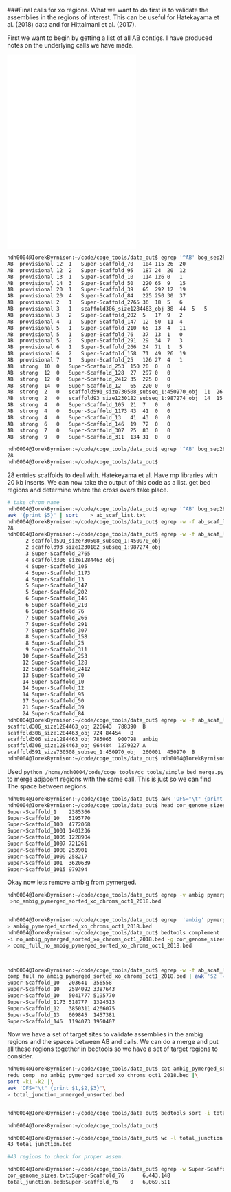 ###Final calls for xo regions.
What we want to do first is to validate the assemblies in the regions of interest.
This can be useful for Hatekayama et al. (2018) data and for Hittalmani et al. (2017).
 
First we want to begin by getting a list of all AB contigs. 
I have produced notes on the underlying calls we have made.

![notes_on_AB](:https://github.com/NDHall/coge_tools/blob/master/images_notes/process_for_calling_AvsB.md)
![notes_on_dc_ksbagofgenes](:https://github.com/NDHall/coge_tools/blob/master/images_notes/notes_dc_ks_bagofgenes.md)
![notes_on_xo_sep24](:https://github.com/NDHall/coge_tools/blob/master/images_notes/notes_on_xo_sep24.md)



```bash
ndh0004@IorekByrnison:~/code/coge_tools/data_out$ egrep '^AB' bog_sep28_qaccalled_chrom_calls_all.tsv | sort -k2 -k3
AB	provisional	12	1	Super-Scaffold_70	104	115	26	20
AB	provisional	12	2	Super-Scaffold_95	187	24	20	12
AB	provisional	13	1	Super-Scaffold_10	114	126	0	1
AB	provisional	14	3	Super-Scaffold_50	220	65	9	15
AB	provisional	20	1	Super-Scaffold_39	65	292	12	19
AB	provisional	20	4	Super-Scaffold_84	225	250	30	37
AB	provisional	2	1	Super-Scaffold_2765	36	18	5	6
AB	provisional	3	1	scaffold306_size1284463_obj	38	44	5	5
AB	provisional	3	2	Super-Scaffold_202	5	17	9	2
AB	provisional	4	1	Super-Scaffold_147	12	50	11	4
AB	provisional	5	1	Super-Scaffold_210	65	13	4	11
AB	provisional	5	1	Super-Scaffold_76	37	13	1	0
AB	provisional	5	2	Super-Scaffold_291	29	34	7	3
AB	provisional	6	1	Super-Scaffold_266	24	71	1	5
AB	provisional	6	2	Super-Scaffold_158	71	49	26	19
AB	provisional	7	1	Super-Scaffold_25	126	27	4	1
AB	strong	10	0	Super-Scaffold_253	150	20	0	0
AB	strong	12	0	Super-Scaffold_128	27	297	0	0
AB	strong	12	0	Super-Scaffold_2412	35	225	0	0
AB	strong	14	0	Super-Scaffold_12	65	220	0	0
AB	strong	2	0	scaffold591_size730508_subseq_1:450970_obj	11	26	0	0
AB	strong	2	0	scaffold93_size1230182_subseq_1:987274_obj	14	15	0	0
AB	strong	4	0	Super-Scaffold_105	21	7	0	0
AB	strong	4	0	Super-Scaffold_1173	43	41	0	0
AB	strong	4	0	Super-Scaffold_13	41	43	0	0
AB	strong	6	0	Super-Scaffold_146	19	72	0	0
AB	strong	7	0	Super-Scaffold_307	25	83	0	0
AB	strong	9	0	Super-Scaffold_311	134	31	0	0

ndh0004@IorekByrnison:~/code/coge_tools/data_out$ egrep '^AB' bog_sep28_qaccalled_chrom_calls_all.tsv | sort -k2 -k3 | wc -l 
28
ndh0004@IorekByrnison:~/code/coge_tools/data_out$ 
```

28 entries scaffolds to deal with. Hatekeyama et al. Have mp libraries 
with 20 kb inserts. We can now take the output of this code as a list.
get bed regions and determine where the cross overs take place. 

```bash
# take chrom name
ndh0004@IorekByrnison:~/code/coge_tools/data_out$ egrep '^AB' bog_sep28_qaccalled_chrom_calls_all.tsv | \
awk '{print $5}' | sort    > ab_scaf_list.txt
ndh0004@IorekByrnison:~/code/coge_tools/data_out$ egrep -w -f ab_scaf_list.txt  bog_sep28_qaccalled_region_calls.tsv | awk '{print $2}'| sort | uniq -c | wc -l 
28
ndh0004@IorekByrnison:~/code/coge_tools/data_out$ egrep -w -f ab_scaf_list.txt  bog_sep28_qaccalled_region_calls.tsv | awk '{print $2}'| sort | uniq -c | sort -n 
      2 scaffold591_size730508_subseq_1:450970_obj
      2 scaffold93_size1230182_subseq_1:987274_obj
      3 Super-Scaffold_2765
      4 scaffold306_size1284463_obj
      4 Super-Scaffold_105
      4 Super-Scaffold_1173
      4 Super-Scaffold_13
      5 Super-Scaffold_147
      5 Super-Scaffold_202
      6 Super-Scaffold_146
      6 Super-Scaffold_210
      6 Super-Scaffold_76
      7 Super-Scaffold_266
      7 Super-Scaffold_291
      7 Super-Scaffold_307
      8 Super-Scaffold_158
      8 Super-Scaffold_25
      9 Super-Scaffold_311
     10 Super-Scaffold_253
     12 Super-Scaffold_128
     12 Super-Scaffold_2412
     13 Super-Scaffold_70
     14 Super-Scaffold_10
     14 Super-Scaffold_12
     14 Super-Scaffold_95
     17 Super-Scaffold_50
     21 Super-Scaffold_39
     24 Super-Scaffold_84
ndh0004@IorekByrnison:~/code/coge_tools/data_out$ egrep -w -f ab_scaf_list.txt  bog_sep28_qaccalled_region_calls.tsv | awk ' OFS="\t" {print $2,$3,$4,$1}'| sort  |head -n5
scaffold306_size1284463_obj	226643	788390	B
scaffold306_size1284463_obj	724	84454	B
scaffold306_size1284463_obj	785065	900798	ambig
scaffold306_size1284463_obj	964484	1279227	A
scaffold591_size730508_subseq_1:450970_obj	260001	450970	B
ndh0004@IorekByrnison:~/code/coge_tools/data_out$ ndh0004@IorekByrnison:~/code/coge_tools/data_out$ bedtools sort -i xo_chroms_oct1_2018.bed >sorted_xo_chroms_oct1_2018.bed


```
 Used `python /home/ndh0004/code/coge_tools/dc_tools/simple_bed_merge.py` to merge adjacent regions with the same 
 call. This is just so we can find The space between regions.
 
 
 ```bash
ndh0004@IorekByrnison:~/code/coge_tools/data_out$ awk 'OFS="\t" {print $2,$1}' ../data/new >cor_genome_sizes.txt
ndh0004@IorekByrnison:~/code/coge_tools/data_out$ head cor_genome_sizes.txt 
Super-Scaffold_1	2385366
Super-Scaffold_10	5195770
Super-Scaffold_100	4772068
Super-Scaffold_1001	1401236
Super-Scaffold_1005	1228904
Super-Scaffold_1007	721261
Super-Scaffold_1008	253901
Super-Scaffold_1009	258217
Super-Scaffold_101	3620639
Super-Scaffold_1015	979394
 ```
  Okay now lets remove ambig from pymerged.
  ```bash
  ndh0004@IorekByrnison:~/code/coge_tools/data_out$ egrep -v ambig pymerged_sorted_xo_chroms_oct1_2018.bed \
   >no_ambig_pymerged_sorted_xo_chroms_oct1_2018.bed
 
 
ndh0004@IorekByrnison:~/code/coge_tools/data_out$ egrep  'ambig' pymerged_sorted_xo_chroms_oct1_2018.bed  \
> ambig_pymerged_sorted_xo_chroms_oct1_2018.bed 
ndh0004@IorekByrnison:~/code/coge_tools/data_out$ bedtools complement  \
-i no_ambig_pymerged_sorted_xo_chroms_oct1_2018.bed -g cor_genome_sizes.txt \
> comp_full_no_ambig_pymerged_sorted_xo_chroms_oct1_2018.bed 

 
 
ndh0004@IorekByrnison:~/code/coge_tools/data_out$ egrep -w -f ab_scaf_list.txt  \
 comp_full_no_ambig_pymerged_sorted_xo_chroms_oct1_2018.bed | awk '$2 !=$3'
Super-Scaffold_10	203641	356558
Super-Scaffold_10	2584092	3387643
Super-Scaffold_10	5041777	5195770
Super-Scaffold_1173	518777	1324513
Super-Scaffold_12	3850311	4266075
Super-Scaffold_13	609845	1457381
Super-Scaffold_146	1194073	1950407

 
  ```
  Now we have a set of target sites to validate assemblies in the ambig regions and the spaces between AB and calls.
  We can do a merge and put all these regions together in bedtools so we have a set of target regions to consider. 
  
  ```bash
ndh0004@IorekByrnison:~/code/coge_tools/data_out$ cat ambig_pymerged_sorted_xo_chroms_oct1_2018.bed  \
redu_comp__no_ambig_pymerged_sorted_xo_chroms_oct1_2018.bed |\
 sort -k1 -k2 |\
  awk 'OFS="\t" {print $1,$2,$3}'\
  > total_junction_unmerged_unsorted.bed


ndh0004@IorekByrnison:~/code/coge_tools/data_out$ bedtools sort -i total_junction_unmerged_unsorted.bed > total_junction_unmerged.bed 

ndh0004@IorekByrnison:~/code/coge_tools/data_out$ 

ndh0004@IorekByrnison:~/code/coge_tools/data_out$ wc -l total_junction.bed 
43 total_junction.bed

#43 regions to check for proper assem.

ndh0004@IorekByrnison:~/code/coge_tools/data_out$ egrep -w Super-Scaffold_76 cor_genome_sizes.txt total_junction.bed 
cor_genome_sizes.txt:Super-Scaffold_76	    6,443,148
total_junction.bed:Super-Scaffold_76	0	6,069,511


```
